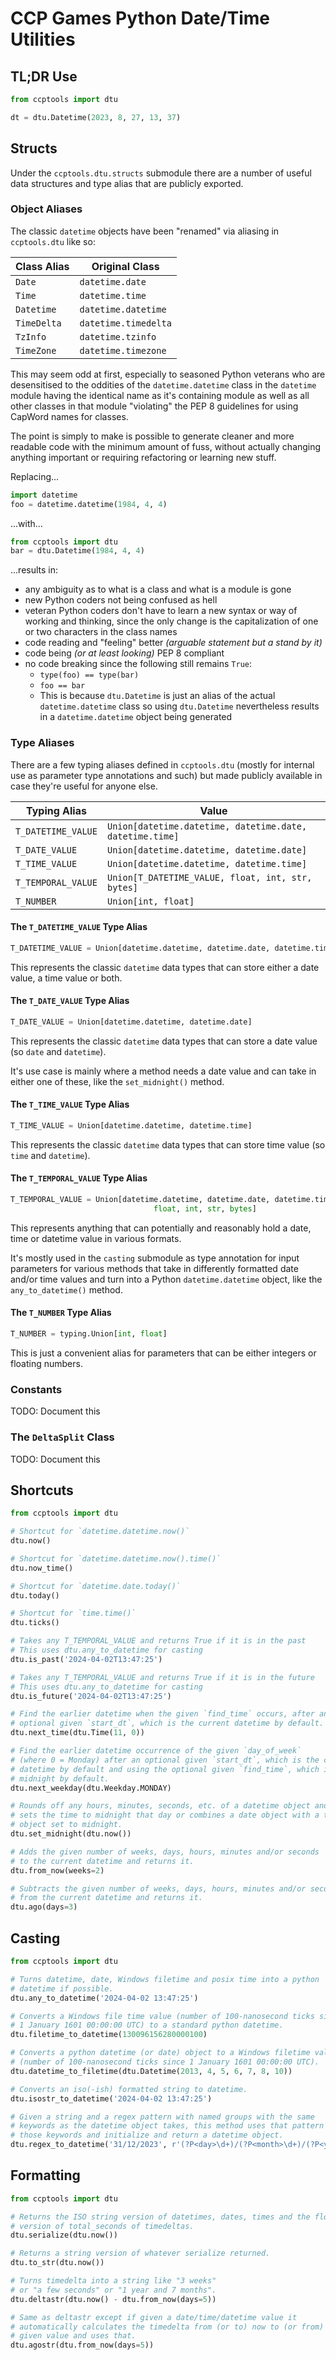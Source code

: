 # CCP Games Python Date/Time Utilities

## TL;DR Use

```python
from ccptools import dtu

dt = dtu.Datetime(2023, 8, 27, 13, 37)
```


## Structs

Under the `ccptools.dtu.structs` submodule there are a number of 
useful data structures and type alias that are publicly exported.

### Object Aliases

The classic `datetime` objects have been "renamed" via aliasing in 
`ccptools.dtu` like so:

| Class Alias | Original Class       |
|-------------|----------------------|
| `Date`      | `datetime.date`      |
| `Time`      | `datetime.time`      |
| `Datetime`  | `datetime.datetime`  |
| `TimeDelta` | `datetime.timedelta` |
| `TzInfo`    | `datetime.tzinfo`    |
| `TimeZone`  | `datetime.timezone`  |

This may seem odd at first, especially to seasoned Python veterans who are 
desensitised to the oddities of the `datetime.datetime` class in the `datetime` 
module having the identical name as it's containing module as well as all 
other classes in that module "violating" the PEP 8 guidelines for using 
CapWord names for classes.

The point is simply to make is possible to generate cleaner and more 
readable code with the minimum amount of fuss, without actually changing 
anything important or requiring refactoring or learning new stuff.

Replacing...
```python
import datetime
foo = datetime.datetime(1984, 4, 4)
```
...with... 
```python
from ccptools import dtu
bar = dtu.Datetime(1984, 4, 4)
```

...results in:

- any ambiguity as to what is a class and what is a module is gone
- new Python coders not being confused as hell
- veteran Python coders don't have to learn a new syntax or way of working 
  and thinking, since the only change is the capitalization of one or two 
  characters in the class names
- code reading and "feeling" better _(arguable statement but a stand by it)_
- code being _(or at least looking)_ PEP 8 compliant
- no code breaking since the following still remains `True`:
  - `type(foo) == type(bar)`
  - `foo == bar`
  - This is because `dtu.Datetime` is just an alias of the actual 
    `datetime.datetime` class so using `dtu.Datetime` nevertheless results in 
    a `datetime.datetime` object being generated


### Type Aliases

There are a few typing aliases defined in `ccptools.dtu` (mostly for 
internal use as parameter type annotations and such) but made publicly 
available in case they're useful for anyone else.

| Typing Alias       | Value                                                    |
|--------------------|----------------------------------------------------------|
| `T_DATETIME_VALUE` | `Union[datetime.datetime, datetime.date, datetime.time]` |
| `T_DATE_VALUE`     | `Union[datetime.datetime, datetime.date]`                |
| `T_TIME_VALUE`     | `Union[datetime.datetime, datetime.time]`                |
| `T_TEMPORAL_VALUE` | `Union[T_DATETIME_VALUE, float, int, str, bytes]`        |
| `T_NUMBER`         | `Union[int, float]`                                      |

#### The `T_DATETIME_VALUE` Type Alias

```python
T_DATETIME_VALUE = Union[datetime.datetime, datetime.date, datetime.time]
```

This represents the classic `datetime` data types that can store either a date 
value, a time value or both.

#### The `T_DATE_VALUE` Type Alias

```python
T_DATE_VALUE = Union[datetime.datetime, datetime.date]
```

This represents the classic `datetime` data types that can store a date 
value (so `date` and `datetime`). 

It's use case is mainly where a method needs a date value and can take in 
either one of these, like the `set_midnight()` method. 

#### The `T_TIME_VALUE` Type Alias

```python
T_TIME_VALUE = Union[datetime.datetime, datetime.time]
```

This represents the classic `datetime` data types that can store time 
value (so `time` and `datetime`). 

#### The `T_TEMPORAL_VALUE` Type Alias

```python
T_TEMPORAL_VALUE = Union[datetime.datetime, datetime.date, datetime.time, 
                                float, int, str, bytes]
```

This represents anything that can potentially and reasonably hold a date, 
time or datetime value in various formats.

It's mostly used in the `casting` submodule as type annotation for input 
parameters for various methods that take in differently formatted date 
and/or time values and turn into a Python `datetime.datetime` object, like 
the `any_to_datetime()` method. 

#### The `T_NUMBER` Type Alias

```python
T_NUMBER = typing.Union[int, float]
```

This is just a convenient alias for parameters that can be either integers 
or floating numbers.

### Constants

TODO: Document this

### The `DeltaSplit` Class

TODO: Document this


## Shortcuts

```python
from ccptools import dtu

# Shortcut for `datetime.datetime.now()`
dtu.now()

# Shortcut for `datetime.datetime.now().time()`
dtu.now_time()

# Shortcut for `datetime.date.today()`
dtu.today()

# Shortcut for `time.time()`
dtu.ticks()

# Takes any T_TEMPORAL_VALUE and returns True if it is in the past
# This uses dtu.any_to_datetime for casting
dtu.is_past('2024-04-02T13:47:25')

# Takes any T_TEMPORAL_VALUE and returns True if it is in the future
# This uses dtu.any_to_datetime for casting
dtu.is_future('2024-04-02T13:47:25')

# Find the earlier datetime when the given `find_time` occurs, after an
# optional given `start_dt`, which is the current datetime by default.
dtu.next_time(dtu.Time(11, 0))

# Find the earlier datetime occurrence of the given `day_of_week`
# (where 0 = Monday) after an optional given `start_dt`, which is the current
# datetime by default and using the optional given `find_time`, which is
# midnight by default.
dtu.next_weekday(dtu.Weekday.MONDAY)

# Rounds off any hours, minutes, seconds, etc. of a datetime object and
# sets the time to midnight that day or combines a date object with a time
# object set to midnight.
dtu.set_midnight(dtu.now())

# Adds the given number of weeks, days, hours, minutes and/or seconds
# to the current datetime and returns it.
dtu.from_now(weeks=2)

# Subtracts the given number of weeks, days, hours, minutes and/or seconds
# from the current datetime and returns it.
dtu.ago(days=3)
```

## Casting

```python
from ccptools import dtu

# Turns datetime, date, Windows filetime and posix time into a python
# datetime if possible.
dtu.any_to_datetime('2024-04-02 13:47:25')

# Converts a Windows file time value (number of 100-nanosecond ticks since
# 1 January 1601 00:00:00 UTC) to a standard python datetime.
dtu.filetime_to_datetime(130096156280000100)

# Converts a python datetime (or date) object to a Windows filetime value
# (number of 100-nanosecond ticks since 1 January 1601 00:00:00 UTC).
dtu.datetime_to_filetime(dtu.Datetime(2013, 4, 5, 6, 7, 8, 10))

# Converts an iso(-ish) formatted string to datetime.
dtu.isostr_to_datetime('2024-04-02 13:47:25')

# Given a string and a regex pattern with named groups with the same
# keywords as the datetime object takes, this method uses that pattern to grab
# those keywords and initialize and return a datetime object.
dtu.regex_to_datetime('31/12/2023', r'(?P<day>\d+)/(?P<month>\d+)/(?P<year>\d+)')
```

## Formatting

```python
from ccptools import dtu

# Returns the ISO string version of datetimes, dates, times and the float
# version of total_seconds of timedeltas.
dtu.serialize(dtu.now())

# Returns a string version of whatever serialize returned.
dtu.to_str(dtu.now())

# Turns timedelta into a string like "3 weeks"
# or "a few seconds" or "1 year and 7 months".
dtu.deltastr(dtu.now() - dtu.from_now(days=5))

# Same as deltastr except if given a date/time/datetime value it
# automatically calculates the timedelta from (or to) now to (or from) the
# given value and uses that.
dtu.agostr(dtu.from_now(days=5))
```